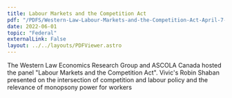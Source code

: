```yaml
---
title: Labour Markets and the Competition Act
pdf: "/PDFS/Western-Law-Labour-Markets-and-the-Competition-Act-April-7-2022.pdf"
date: 2022-06-01
topic: "Federal"
externalLink: False
layout: ../../layouts/PDFViewer.astro
---
```


The Western Law Economics Research Group and ASCOLA Canada hosted the panel "Labour Markets and the Competition Act". Vivic's Robin Shaban presented on the intersection of competition and labour policy and the relevance of monopsony power for workers
